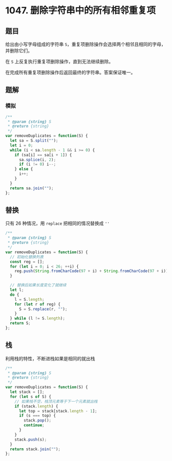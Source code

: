 # 1047. 删除字符串中的所有相邻重复项

## 题目

给出由小写字母组成的字符串 `S`，重复项删除操作会选择两个相邻且相同的字母，并删除它们。

在 `S` 上反复执行重复项删除操作，直到无法继续删除。

在完成所有重复项删除操作后返回最终的字符串。答案保证唯一。

## 题解

### 模拟

```js
/**
 * @param {string} S
 * @return {string}
 */
var removeDuplicates = function(S) {
  let sa = S.split("");
  let i = 0;
  while (i < sa.length - 1 && i >= 0) {
    if (sa[i] == sa[i + 1]) {
      sa.splice(i, 2);
      if (i != 0) i--;
    } else {
      i++;
    }
  }
  return sa.join("");
};
```

## 替换

只有 26 种情况，用 `replace` 把相同的情况替换成 `''`

```js
/**
 * @param {string} S
 * @return {string}
 */
var removeDuplicates = function(S) {
  // 初始化替换列表
  const reg = [];
  for (let i = 0; i < 26; ++i) {
    reg.push(String.fromCharCode(97 + i) + String.fromCharCode(97 + i));
  }

  // 替换后如果长度变化了就继续
  let l;
  do {
    l = S.length;
    for (let r of reg) {
      S = S.replace(r, "");
    }
  } while (l != S.length);
  return S;
};
```

## 栈

利用栈的特性，不断进栈如果是相同的就出栈

```js
/**
 * @param {string} S
 * @return {string}
 */
var removeDuplicates = function(S) {
  let stack = [];
  for (let s of S) {
    // 如果栈不空，栈顶元素等于下一个元素就出栈
    if (stack.length) {
      let top = stack[stack.length - 1];
      if (s === top) {
        stack.pop();
        continue;
      }
    }
    stack.push(s);
  }
  return stack.join("");
};
```
